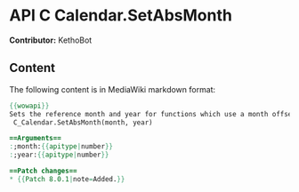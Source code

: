 # API C Calendar.SetAbsMonth

**Contributor:** KethoBot

## Content

The following content is in MediaWiki markdown format:

```mediawiki
{{wowapi}}
Sets the reference month and year for functions which use a month offset.
 C_Calendar.SetAbsMonth(month, year)

==Arguments==
:;month:{{apitype|number}}
:;year:{{apitype|number}}

==Patch changes==
* {{Patch 8.0.1|note=Added.}}
```